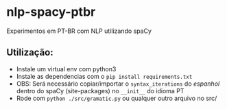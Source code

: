 # nlp-spacy-ptbr

Experimentos em PT-BR com NLP utilizando spaCy

## Utilização:

- Instale um virtual env com python3
- Instale as dependencias com o `pip install requirements.txt `
- OBS: Será necessário copiar/importar o `syntax_iterations` do *espanhol* dentro do spaCy (site-packages) no `__init__` do idioma PT
- Rode com `python ./src/gramatic.py` ou qualquer outro arquivo no src/
